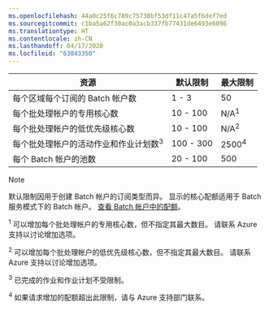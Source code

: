 ```yaml
---
ms.openlocfilehash: 44a0c25f6c789c75738bf53df11c47a5f6def7ed
ms.sourcegitcommit: c1ba5a62f30ac0a3acb337fb77431de6493e6096
ms.translationtype: HT
ms.contentlocale: zh-CN
ms.lasthandoff: 04/17/2020
ms.locfileid: "63843350"
---
```

| **资源** | **默认限制** | **最大限制** |
| --- | --- | --- |
| 每个区域每个订阅的 Batch 帐户数 | 1 - 3 |50 |
| 每个批处理帐户的专用核心数 | 10 - 100 | N/A<sup>1</sup> |
| 每个批处理帐户的低优先级核心数 | 10 - 100 | N/A<sup>2</sup> |
| 每个批处理帐户的活动作业和作业计划数<sup>3</sup> | 100 - 300 | 2500<sup>4</sup> |
| 每个 Batch 帐户的池数 | 20 - 100 | 500 |

> [!NOTE]
> 默认限制因用于创建 Batch 帐户的订阅类型而异。 显示的核心配额适用于 Batch 服务模式下的 Batch 帐户。 [查看 Batch 帐户中的配额](../articles/batch/batch-quota-limit.md#view-batch-quotas)。 

<sup>1</sup> 可以增加每个批处理帐户的专用核心数，但不指定其最大数目。 请联系 Azure 支持以讨论增加选项。

<sup>2</sup> 可以增加每个批处理帐户的低优先级核心数，但不指定其最大数目。 请联系 Azure 支持以讨论增加选项。

<sup>3</sup> 已完成的作业和作业计划不受限制。

<sup>4</sup> 如果请求增加的配额超出此限制，请与 Azure 支持部门联系。

<!-- ms.date: 09/10/2018 -->